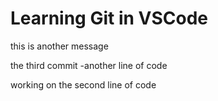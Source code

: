 # Learning Git in VSCode

this is another message

the third commit 
-another line of code

working on the second line of code




